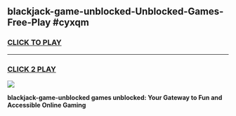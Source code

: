 
## blackjack-game-unblocked-Unblocked-Games-Free-Play #cyxqm
<h3>
<a href="https://us.freeplayer.one?title=blackjack-game-unblocked&ref=9M">CLICK TO PLAY</a></h3>
<hr>

<h3>
<a href="https://us.freeplayer.one?title=blackjack-game-unblocked&ref=9M">CLICK 2 PLAY</a>
  
</h3>

<a href="https://us.freeplayer.one?title=blackjack-game-unblocked&ref=9M"><img src="https://clearcache.store/games.png"></a>


**blackjack-game-unblocked games unblocked: Your Gateway to Fun and Accessible Online Gaming**

